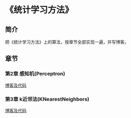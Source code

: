 # 《统计学习方法》

## 简介

把《统计学习方法》上的算法，按章节全部实现一遍，并写博客。

## 章节

### 第2章 感知机(Perceptron)

[博客及代码](https://github.com/dlorg/ts_slm/tree/master/%E7%AC%AC2%E7%AB%A0%20%E6%84%9F%E7%9F%A5%E6%9C%BA(Perceptron))

### 第3章 k近邻法(KNearestNeighbors)

[博客及代码](https://github.com/dlorg/ts_slm/tree/master/%E7%AC%AC3%E7%AB%A0k%E8%BF%91%E9%82%BB%E6%B3%95(KNearestNeighbors))
